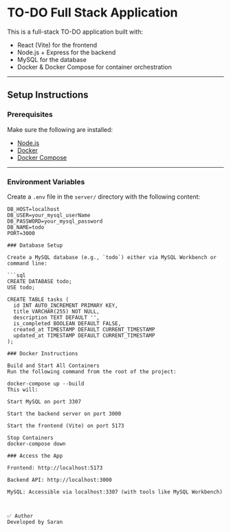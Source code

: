 # TO-DO Full Stack Application

This is a full-stack TO-DO application built with:

- React (Vite) for the frontend
- Node.js + Express for the backend
- MySQL for the database
- Docker & Docker Compose for container orchestration

---


## Setup Instructions

### Prerequisites

Make sure the following are installed:

- [Node.js](https://nodejs.org/)
- [Docker](https://www.docker.com/)
- [Docker Compose](https://docs.docker.com/compose/)

---

### Environment Variables

Create a `.env` file in the `server/` directory with the following content:

```env
DB_HOST=localhost
DB_USER=your_mysql_userName
DB_PASSWORD=your_mysql_password
DB_NAME=todo
PORT=3000

### Database Setup

Create a MySQL database (e.g., `todo`) either via MySQL Workbench or command line:

```sql
CREATE DATABASE todo;
USE todo;

CREATE TABLE tasks (
  id INT AUTO_INCREMENT PRIMARY KEY,
  title VARCHAR(255) NOT NULL,
  description TEXT DEFAULT '',
  is_completed BOOLEAN DEFAULT FALSE,
  created_at TIMESTAMP DEFAULT CURRENT_TIMESTAMP
  updated_at TIMESTAMP DEFAULT CURRENT_TIMESTAMP
);

### Docker Instructions

Build and Start All Containers
Run the following command from the root of the project:

docker-compose up --build
This will:

Start MySQL on port 3307

Start the backend server on port 3000

Start the frontend (Vite) on port 5173

Stop Containers
docker-compose down

### Access the App

Frontend: http://localhost:5173

Backend API: http://localhost:3000

MySQL: Accessible via localhost:3307 (with tools like MySQL Workbench)



✅ Author
Developed by Saran



